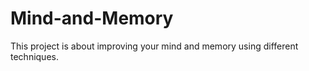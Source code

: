 # Mind-and-Memory
This project is about improving your mind and memory using different techniques. 
